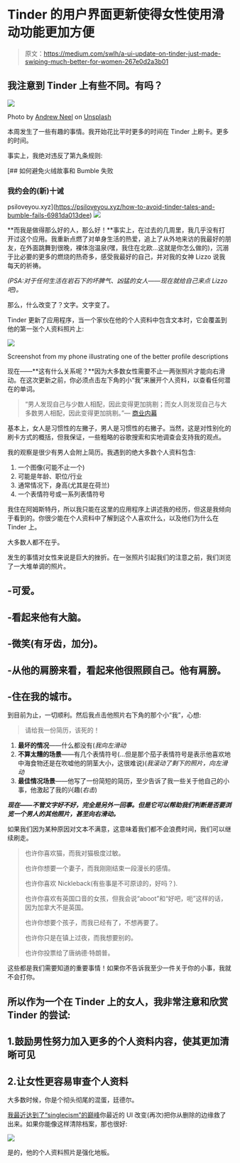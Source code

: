 # Tinder 的用户界面更新使得女性使用滑动功能更加方便

> 原文：<https://medium.com/swlh/a-ui-update-on-tinder-just-made-swiping-much-better-for-women-267e0d2a3b01>

## 我注意到 Tinder 上有些不同。有吗？

![](img/e1989e0af38d4e837262786001dd2485.png)

Photo by [Andrew Neel](https://unsplash.com/@andrewtneel?utm_source=unsplash&utm_medium=referral&utm_content=creditCopyText) on [Unsplash](https://unsplash.com/search/photos/man-writing?utm_source=unsplash&utm_medium=referral&utm_content=creditCopyText)

本周发生了一些有趣的事情。我开始花比平时更多的时间在 Tinder 上刷卡。更多的时间。

事实上，我绝对违反了第九条规则:

[](https://psiloveyou.xyz/how-to-avoid-tinder-tales-and-bumble-fails-6981da013dee) [## 如何避免火绒故事和 Bumble 失败

### 我约会的(新)十诫

psiloveyou.xyz](https://psiloveyou.xyz/how-to-avoid-tinder-tales-and-bumble-fails-6981da013dee) ![](img/9ccc6594161a20bb66ffeae578042b57.png)

**而我是做得那么好的人，那么好！**事实上，在过去的几周里，我几乎没有打开过这个应用。我重新点燃了对单身生活的热爱，追上了从外地来访的我最好的朋友，在外面跳舞到很晚，裸体泡温泉(嘿，我住在北欧…这就是你怎么做的)，沉溺于比必要的更多的燃烧的热奇多，感受我最好的自己，并对我的女神 Lizzo 说我每天的祈祷。

*(PSA:对于任何生活在岩石下的坏脾气、凶猛的女人——现在就给自己来点 Lizzo 吧)。*

那么，什么改变了？文字。文字变了。

Tinder 更新了应用程序，当一个家伙在他的个人资料中包含文本时，它会覆盖到他的第一张个人资料照片上:

![](img/cc8c622975f7e117a3e400d2794493dd.png)

Screenshot from my phone illustrating one of the better profile descriptions

现在——**这有什么关系呢？**因为大多数女性需要不止一两张照片才能向右滑动。在这次更新之前，你必须点击左下角的小“我”来展开个人资料，以查看任何潜在的单词。

> “男人发现自己与少数人相配，因此变得更加挑剔；而女人则发现自己与大多数男人相配，因此变得更加挑剔。”— [商业内幕](https://www.businessinsider.com/difference-in-how-men-and-women-use-tinder-2016-7?international=true&r=US&IR=T)

基本上，女人是习惯性的左撇子，男人是习惯性的右撇子。当然，这是对性别化的刷卡方式的概括，但我保证，一些粗略的谷歌搜索和实地调查会支持我的观点。

我的观察是很少有男人会附上简历。我遇到的绝大多数个人资料包含:

1.  一个图像(可能不止一个)
2.  可能是年龄、职位/行业
3.  通常情况下，身高(尤其是在荷兰)
4.  一个表情符号或一系列表情符号

我住在阿姆斯特丹，所以我只能在这里的应用程序上讲述我的经历，但这是我倾向于看到的。你很少能在个人资料中了解到这个人喜欢什么，以及他们为什么在 Tinder 上。

大多数人都不在乎。

发生的事情对女性来说是巨大的挫折。在一张照片引起我们的注意之前，我们浏览了一大堆单调的照片。

## -可爱。

## -看起来他有大脑。

## -微笑(有牙齿，加分)。

## -从他的肩膀来看，看起来他很照顾自己。他有肩膀。

## -住在我的城市。

到目前为止，一切顺利。然后我点击他照片右下角的那个小“我”，心想:

> 请给我一份简历，该死的！

1.  **最坏的情况**——什么都没有(*我向左滑动*
2.  **不算太糟的场景**——有几个表情符号(…但是那个茄子表情符号是表示他喜欢地中海食物还是在吹嘘他的阴茎大小，这很难说)(*我滚动了剩下的照片，向左滑动*
3.  **最佳情况场景**——他写了一份简短的简历，至少告诉了我一些关于他自己的小事，他激起了我的兴趣(*右击*)

***现在——不管文字好不好，完全是另外一回事。但是它可以帮助我们判断是否要浏览一个男人的其他照片，甚至向右滑动。***

如果我们因为某种原因对文本不满意，这意味着我们都不会浪费时间，我们可以继续刷走。

> 也许你喜欢猫，而我对猫极度过敏。
> 
> 也许你想要一个妻子，而我刚刚结束一段漫长的感情。
> 
> 也许你喜欢 Nickleback(有些事是不可原谅的，好吗？).
> 
> 也许你喜欢有英国口音的女孩，但我会说“aboot”和“好吧，呃”这样的话，因为加拿大不是英国。
> 
> 也许你想要个孩子，而我已经有了，不想再要了。
> 
> 也许你只是在镇上过夜，而我想要别的。
> 
> 也许你投票给了唐纳德·特朗普。

这些都是我们需要知道的重要事情！如果你不告诉我至少一件关于你的小事，我就不会打你。

## 所以作为一个在 Tinder 上的女人，我非常注意和欣赏 Tinder 的尝试:

## 1.鼓励男性努力加入更多的个人资料内容，使其更加清晰可见

## 2.让女性更容易审查个人资料

大多数时候，你是个彻头彻尾的混蛋，廷德尔。

[我最近达到了“singlecism”的巅峰](https://psiloveyou.xyz/will-i-ever-be-excited-about-dating-again-8c6339395210)你最近的 UI 改变(再次)把你从删除的边缘救了出来。如果你能像这样清除档案，那也很好:

![](img/66eef761f11b86a6abe6fc95c7afb6bb.png)

是的，他的个人资料照片是强化地板。